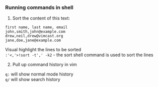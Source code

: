 ### Running commands in shell


1. Sort the content of this text:

```
first name, last name, email
john,smith,john@example.com
drew,neil,drew@vimcast.org
jane,doe,jane@example.com
```

Visual highlight the lines to be sorted  
`:'<,'>!sort -t',' -k2` - the sort shell command is used to sort the lines  

2. Pull up command history in vim

`q:` will show normal mode history  
`q/` will show search history  
